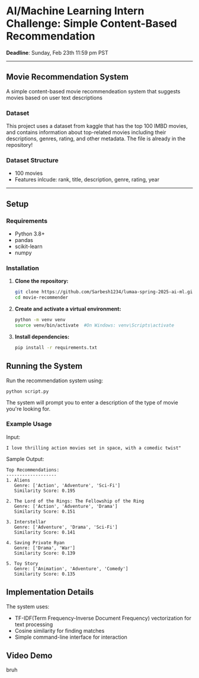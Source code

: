 # AI/Machine Learning Intern Challenge: Simple Content-Based Recommendation

**Deadline**: Sunday, Feb 23th 11:59 pm PST

---

## Movie Recommendation System

A simple content-based movie recommendeation system that suggests movies based on user text descriptions

### Dataset

This project uses a dataset from kaggle that has the top 100 IMBD movies, and contains information about top-related movies including their descriptions, genres, rating, and other metadata.  The file is already in the repository!

### Dataset Structure

- 100 movies
- Features inlcude: rank, title, description, genre, rating, year

---

## Setup

### Requirements
   - Python 3.8+ 
   - pandas
   - scikit-learn
   - numpy

### Installation

1. **Clone the repository:**  
      ```bash
      git clone https://github.com/Sarbesh1234/lumaa-spring-2025-ai-ml.git
      cd movie-recommender
      ```

2. **Create and activate a virtual environment:**  
   ```bash
   python -m venv venv
   source venv/bin/activate  #On Windows: venv\Scripts\activate
   ```

3. **Install dependencies:**  
   ```bash
   pip install -r requirements.txt
   ```

## Running the System

Run the recommendation system using:

```
python script.py
```

The system will prompt you to enter a description of the type of movie you're looking for.

### Example Usage
Input:

```
I love thrilling action movies set in space, with a comedic twist"
```

Sample Output:
```
Top Recommendations:
-------------------
1. Aliens
   Genre: ['Action', 'Adventure', 'Sci-Fi']
   Similarity Score: 0.195

2. The Lord of the Rings: The Fellowship of the Ring
   Genre: ['Action', 'Adventure', 'Drama']
   Similarity Score: 0.151

3. Interstellar
   Genre: ['Adventure', 'Drama', 'Sci-Fi']
   Similarity Score: 0.141

4. Saving Private Ryan
   Genre: ['Drama', 'War']
   Similarity Score: 0.139

5. Toy Story
   Genre: ['Animation', 'Adventure', 'Comedy']
   Similarity Score: 0.135
```

## Implementation Details

The system uses:
- TF-IDF(Term Frequency-Inverse Document Frequency) vectorization for text processing
- Cosine similarity for finding matches
- Simple command-line interface for interaction

## Video Demo

bruh

